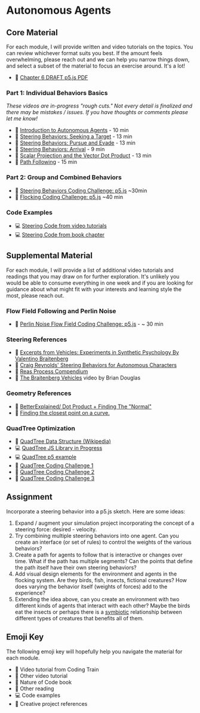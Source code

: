 # Autonomous Agents

## Core Material

For each module, I will provide written and video tutorials on the topics. You can review whichever format suits you best. If the amount feels overwhelming, please reach out and we can help you narrow things down, and select a subset of the material to focus an exercise around. It's a lot!

- 📗 [Chapter 6 DRAFT p5.js PDF](https://drive.google.com/file/d/1X4f2F9fs6Bz5OwkjDaY8TCrE1mUH9Umz/view?usp=sharing)

### Part 1: Individual Behaviors Basics

_These videos are in-progress "rough cuts." Not every detail is finalized and there may be mistakes / issues. If you have thoughts or comments please let me know!_

- 🚧 [Introduction to Autonomous Agents](https://drive.google.com/file/d/1S2fj1h5IphOF3J3VURZSimODFscT5JTg/view?usp=sharing) - 10 min
- 🚧 [Steering Behaviors: Seeking a Target](https://drive.google.com/file/d/1RMQ_9ujud6Byl0GauZcXVRytCBUFyzvt/view?usp=sharing) - 13 min
- 🚧 [Steering Behaviors: Pursue and Evade](https://drive.google.com/file/d/189-jJdCJLe5vdfE32ps9DlJQ9bjHkUiQ/view?usp=sharing) - 13 min
- 🚧 [Steering Behaviors: Arrival](https://drive.google.com/file/d/1owi0GU41BNa22qMdFiBQ2X5qDgH-Ug-5/view?usp=sharing) - 9 min
- 🚧 [Scalar Projection and the Vector Dot Product](https://drive.google.com/file/d/1A2GaR9aaUsaZzm3I5bCxPasYp6LDd1LX/view?usp=sharing) - 13 min
- 🚧 [Path Following](https://drive.google.com/file/d/1hMjPkVPvT7SyoXJ5ATR5dNxAU10k2ixd/view?usp=sharing) - 15 min

### Part 2: Group and Combined Behaviors

- 🚂 [Steering Behaviors Coding Challenge: p5.js](https://thecodingtrain.com/CodingChallenges/059-steering-text-paths.html) ~30min
- 🚂 [Flocking Coding Challenge: p5.js](https://thecodingtrain.com/CodingChallenges/124-flocking-boids.html) ~40 min

### Code Examples

- 💻 [Steering Code from video tutorials](https://editor.p5js.org/codingtrain/collections/S4nJEexPF)
- 💻 [Steering Code from book chapter](https://editor.p5js.org/natureofcode/collections/NJ1UCSamg)

## Supplemental Material

For each module, I will provide a list of additional video tutorials and readings that you may draw on for further exploration. It's unlikely you would be able to consume everything in one week and if you are looking for guidance about what might fit with your interests and learning style the most, please reach out.

### Flow Field Following and Perlin Noise

- 🚂 [Perlin Noise Flow Field Coding Challenge: p5.js](https://thecodingtrain.com/CodingChallenges/024-perlinnoiseflowfield.html) - ~ 30 min

### Steering References

- 📕 [Excerpts from Vehicles: Experiments in Synthetic Psychology By Valentino Braitenberg](https://drive.google.com/file/d/1iztmHNX7kmc96tgV44eVJLHsJTTmm_Hd/view?usp=sharing)
- 📕 [Craig Reynolds' Steering Behaviors for Autonomous Characters](http://www.red3d.com/cwr/steer/)
- 🎥 [Reas Process Compendium](https://vimeo.com/22955812)
- 🎥 [The Braitenberg Vehicles](https://youtu.be/A-fxij3zM7g) video by Brian Douglas

### Geometry References

- 📕 [BetterExplained/ Dot Product + Finding The "Normal"](http://betterexplained.com/articles/vector-calculus-understanding-the-dot-product/)
- 📕 [Finding the closest point on a curve.](http://www.mesacc.edu/~marfv02121/readings/nearest_point/index.html)

### QuadTree Optimization

- 📕 [QuadTree Data Structure (Wikipedia)](https://en.wikipedia.org/wiki/Quadtree)
- 💻 [QuadTree JS Library in Progress](https://github.com/CodingTrain/QuadTree)
- 💻 [QuadTree p5 example](https://editor.p5js.org/natureofcode/sketches/Y8hseRvYe)
- 🚂 [QuadTree Coding Challenge 1](https://thecodingtrain.com/CodingChallenges/098.1-quadtree.html)
- 🚂 [QuadTree Coding Challenge 2](https://thecodingtrain.com/CodingChallenges/098.2-quadtree.html)
- 🚂 [QuadTree Coding Challenge 3](https://thecodingtrain.com/CodingChallenges/098.3-quadtree.html)

## Assignment

Incorporate a steering behavior into a p5.js sketch. Here are some ideas:

1. Expand / augment your simulation project incorporating the concept of a steering force: desired - velocity.
2. Try combining multiple steering behaviors into one agent. Can you create an interface (or set of rules) to control the weights of the various behaviors?
3. Create a path for agents to follow that is interactive or changes over time. What if the path has multiple segments? Can the points that define the path itself have their own steering behaviors? 
4. Add visual design elements for the environment and agents in the flocking system. Are they birds, fish, insects, fictional creatures? How does varying the behavior itself (weights of forces) add to the experience?
5. Extending the idea above, can you create an environment with two different kinds of agents that interact with each other? Maybe the birds eat the insects or perhaps there is a [symbiotic](https://en.wikipedia.org/wiki/Symbiosis) relationship between different types of creatures that benefits all of them. 

## Emoji Key

The following emoji key will hopefully help you navigate the material for each module.

- 🚂 Video tutorial from Coding Train
- 🎥 Other video tutorial
- 📗 Nature of Code book
- 📕 Other reading
- 💻 Code examples
- 🎨 Creative project references
